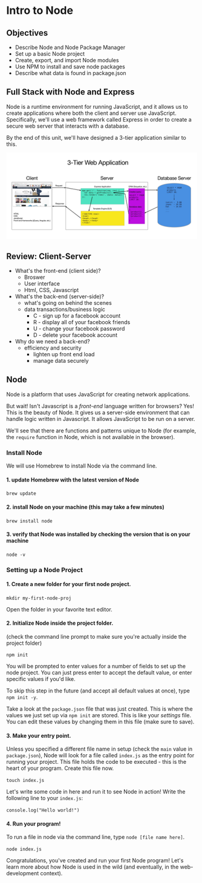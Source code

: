 # Intro to Node

## Objectives
* Describe Node and Node Package Manager
* Set up a basic Node project
* Create, export, and import Node modules
* Use NPM to install and save node packages
* Describe what data is found in package.json

## Full Stack with Node and Express

Node is a runtime environment for running JavaScript, and it allows us to create applications where both the client and server use JavaScript. Specifically, we'll use a web framework called Express in order to create a secure web server that interacts with a database.

By the end of this unit, we'll have designed a 3-tier application similar to this.

![3-Tier Express Application](images/3-tier-application.jpg)

## Review: Client-Server

* What's the front-end (client side)?
  * Broswer
  * User interface
  * Html, CSS, Javascript
* What's the back-end (server-side)?
  * what's going on behind the scenes
  * data transactions/business logic
    * C - sign up for a facebook account
    * R - display all of your facebook friends
    * U - change your facebook password
    * D - delete your facebook account
* Why do we need a back-end?
  * efficiency and security
    * lighten up front end load
    * manage data securely

## Node
Node is a platform that uses JavaScript for creating network applications.

But wait! Isn't Javascript is a _front-end_ language written for browsers? Yes! This is the beauty of Node. It gives us a server-side environment that can handle logic written in Javascript. It allows JavaScript to be run on a server.

We'll see that there are functions and patterns unique to Node (for example, the `require` function in Node, which is not available in the browser).

### Install Node

We will use Homebrew to install Node via the command line.

#### 1. update Homebrew with the latest version of Node
```brew update```

#### 2. install Node on your machine (this may take a few minutes)
```brew install node```

#### 3. verify that Node was installed by checking the version that is on your machine
```node -v```


### Setting up a Node Project

#### 1. Create a new folder for your first node project.
```mkdir my-first-node-proj```

Open the folder in your favorite text editor.

#### 2. Initialize Node inside the project folder.

(check the command line prompt to make sure you're actually inside the project folder)
```
npm init
```

You will be prompted to enter values for a number of fields to set up the node project. You can just press enter to accept the default value, or enter specific values if you'd like.

To skip this step in the future (and accept all default values at once), type ```npm init -y```.

Take a look at the ```package.json``` file that was just created. This is where the values we just set up via ```npm init``` are stored. This is like your _settings_ file. You can edit these values by changing them in this file (make sure to save).

#### 3. Make your entry point.

Unless you specified a different file name in setup (check the ```main``` value in ```package.json```), Node will look for a file called ```index.js``` as the entry point for running your project. This file holds the code to be executed - this is the heart of your program. Create this file now.

```touch index.js```

Let's write some code in here and run it to see Node in action! Write the following line to your ```index.js```:

```console.log("Hello world!")```

#### 4. Run your program!

To run a file in node via the command line, type ```node [file name here]```.

```node index.js```

Congratulations, you've created and run your first Node program! Let's learn more about how Node is used in the wild (and eventually, in the web-development context).
